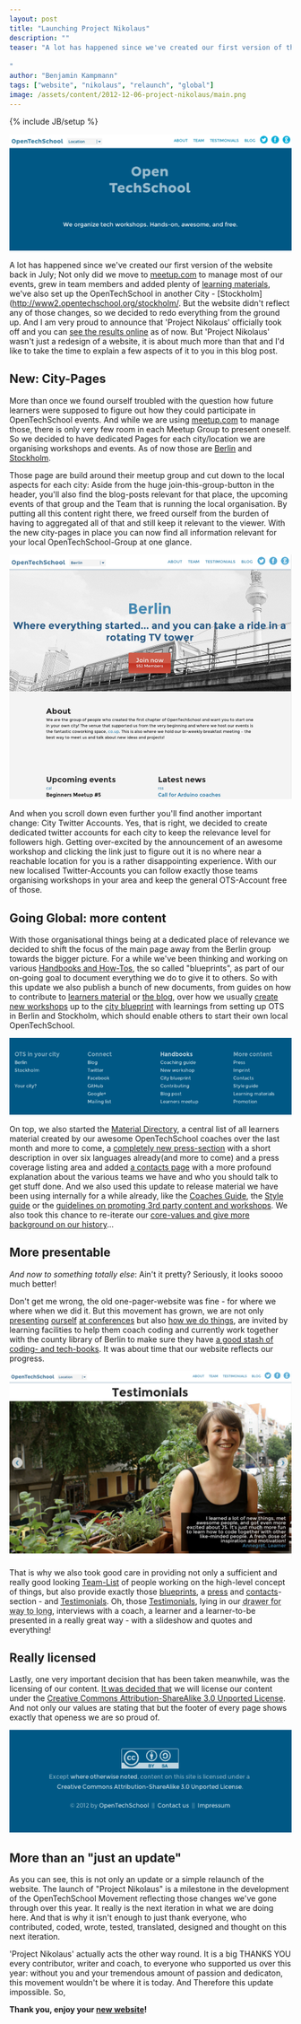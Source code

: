 ```yaml
---
layout: post
title: "Launching Project Nikolaus"
description: ""
teaser: "A lot has happened since we've created our first version of the website back in July; Not only did we move to [meetup.com](http://www.meetup.com/opentechschool-berlin/) to manage most of our events, grew in team members and added plenty of [learning materials](http://www.openTechSchool.org/material.html), we've also set up the OpenTechSchool in another City - [Stockholm](http://www.opentechschool.org/stockholm/. But the website didn't reflect any of those changes, so we decided to redo everything from the ground up. And I am very proud to announce that 'Project Nikolaus' officially took off and you can [see the results online](http://www.openTechSchool.org/) as of now. But 'Project Nikolaus' wasn't just a redesign of a website, it is about much more than that and I'd like to take the time to explain a few aspects of it to you in this blog post.

"
author: "Benjamin Kampmann"
tags: ["website", "nikolaus", "relaunch", "global"]
image: /assets/content/2012-12-06-project-nikolaus/main.png
---
```

{% include JB/setup %}

![The New OpenTechSchool Header](/assets/content/2012-12-06-project-nikolaus/main.png)

A lot has happened since we've created our first version of the website back in July; Not only did we move to [meetup.com](http://www.meetup.com/opentechschool-berlin/) to manage most of our events, grew in team members and added plenty of [learning materials](http://www2.openTechSchool.org/material.html), we've also set up the OpenTechSchool in another City - [Stockholm](http://www2.opentechschool.org/stockholm/. But the website didn't reflect any of those changes, so we decided to redo everything from the ground up. And I am very proud to announce that 'Project Nikolaus' officially took off and you can [see the results online](http://www2.opentechschool.org/) as of now. But 'Project Nikolaus' wasn't just a redesign of a website, it is about much more than that and I'd like to take the time to explain a few aspects of it to you in this blog post.

## New: City-Pages
More than once we found ourself troubled with the question how future learners were supposed to figure out how they could participate in OpenTechSchool events. And while we are using [meetup.com](http://www.meetup.com) to manage those, there is only very few room in each Meetup Group to present oneself. So we decided to have dedicated Pages for each city/location we are organising workshops and events. As of now those are [Berlin](http://www2.opentechschool.org/berlin/) and [Stockholm](http://www2.opentechschool.org/stockholm/). 

Those page are build around their meetup group and cut down to the local aspects for each city: Aside from the huge join-this-group-button in the header, you'll also find the blog-posts relevant for that place, the upcoming events of that group and the Team that is running the local organisation. By putting all this content right there, we freed ourself from the burden of having to aggregated all of that and still keep it relevant to the viewer. With the new city-pages in place you can now find all information relevant for your local OpenTechSchool-Group at one glance.

![Berlin City Page](/assets/content/2012-12-06-project-nikolaus/berlin.png)

And when you scroll down even further you'll find another important change: City Twitter Accounts. Yes, that is right, we decided to create dedicated twitter accounts for each city to keep the relevance level for followers high. Getting over-excited by the announcement of an awesome workshop and clicking the link just to figure out it is no where near a reachable location for you is a rather disappointing experience. With our new localised Twitter-Accounts you can follow exactly those teams organising workshops in your area and keep the general OTS-Account free of those.

## Going Global: more content

With those organisational things being at a dedicated place of relevance we decided to shift the focus of the main page away from the Berlin group towards the bigger picture. For a while we've been thinking and working on various [Handbooks and How-Tos](http://www2.opentechschool.org/handbooks/), the so called "blueprints", as part of our on-going goal to document everything we do to give it to others. So with this update we also publish a bunch of new documents, from guides on how to contribute to [learners material](http://www2.opentechschool.org/handbooks/contribute.html) or [the blog](http://www2.opentechschool.org/handbooks/blog-posts.html), over how we usually [create new workshops](http://www2.opentechschool.org/handbooks/new-workshop.html) up to the [city blueprint](http://www2.opentechschool.org/handbooks/city-blueprint.html) with learnings from setting up OTS in Berlin and Stockholm, which should enable others to start their own local OpenTechSchool.

![The new footer: full of stuff.](/assets/content/2012-12-06-project-nikolaus/footer.png)

On top, we also started the [Material Directory](http://www2.opentechschool.org/material.html), a central list of all learners material created by our awesome OpenTechSchool coaches over the last month and more to come, a [completely new press-section](http://www2.opentechschool.org/press.html) with a short description in over six languages already(and more to come) and a press coverage listing area and added [a contacts page](http://www2.opentechschool.org/contact.html) with a more profound explanation about the various teams we have and who you should talk to get stuff done. And we also used this update to release material we have been using internally for a while already, like the [Coaches Guide](http://opentechschool.github.com/slides/presentations/coaching/), the [Style guide](http://www2.opentechschool.org/handbooks/styles.html) or the [guidelines on promoting 3rd party content and workshops](http://www2.opentechschool.org/handbooks/promotion.html). We also took this chance to re-iterate our [core-values and give more background on our history](http://www2.opentechschool.org/about.html)...

## More presentable

_And now to something totally else_: Ain't it pretty? Seriously, it looks soooo much better!

Don't get me wrong, the old one-pager-website was fine - for where we where when we did it. But this movement has grown, we are not only [presenting](http://geekgirlmeetupberlin.wordpress.com/2012/09/23/thank-you/) [ourself](https://www.campus-party.eu/2012/developers.html#OpenTechSchool "OpenTechSchool presented at CampusParty") [at conferences](http://open-strategies.de/sessions/opentechschool "OpenTechSchool presented at Summit of Newthinking") but also [how we do things](http://open-strategies.de/sessions/opencurriculum-github-for-the-win "OpenCurriculum: Github for the Win"), are invited by learning facilities to help them coach coding and currently work together with the county library of Berlin to make sure they have [a good stash of coding- and tech-books](https://github.com/OpenTechSchool/bookshelf). It was about time that our website reflects our progress.

![The beautiful Testimonials](/assets/content/2012-12-06-project-nikolaus/testimonials.png)

That is why we also took good care in providing not only a sufficient and really good looking [Team-List](http://www2.opentechschool.org/team.html) of people working on the high-level concept of things, but also provide exactly those [blueprints](http://www2.opentechschool.org/handbooks/), a [press](http://www2.opentechschool.org/press.html) and [contacts](http://www2.opentechschool.org/contact.html)-section - and [Testimonials](http://www2.opentechschool.org/testimonials.html). Oh, those [Testimonials](http://www2.opentechschool.org/testimonials.html), lying in our <abbr title="we actually did them for the first iteration but never found the time to integrate them">drawer for way to long</abbr>, interviews with a coach, a learner and a learner-to-be presented in a really great way - with a slideshow and quotes and everything!


## Really licensed

Lastly, one very important decision that has been taken meanwhile, was the licensing of our content. [It was decided that](https://groups.google.com/a/opentechschool.org/d/msg/discuss.global/GhpjAcmk9Fk/hhc7cYF-2bkJ) we will license our content under the [Creative Commons Attribution-ShareAlike 3.0 Unported License](http://creativecommons.org/licenses/by-sa/3.0/deed.en_US). And not only our values are stating that but the footer of every page shows exactly that openess we are so proud of.

![CC-Licenced](/assets/content/2012-12-06-project-nikolaus/cc-licence-footer.png)

## More than an "just an update"

As you can see, this is not only an update or a simple relaunch of the website. The launch of "Project Nikolaus" is a milestone in the development of the OpenTechSchool Movement reflecting those changes we've gone through over this year. It really is the next iteration in what we are doing here. And that is why it isn't enough to just thank everyone, who contributed, coded, wrote, tested, translated, designed and thought on this next iteration.

'Project Nikolaus' actually acts the other way round. It is a big THANKS YOU every contributor, writer and coach, to everyone who supported us over this year: without you and your tremendous amount of passion and dedicaton, this movement wouldn't be where it is today. And Therefore this update impossible. So,

**Thank you, enjoy your [new website](http://www2.opentechschool.org)!**

